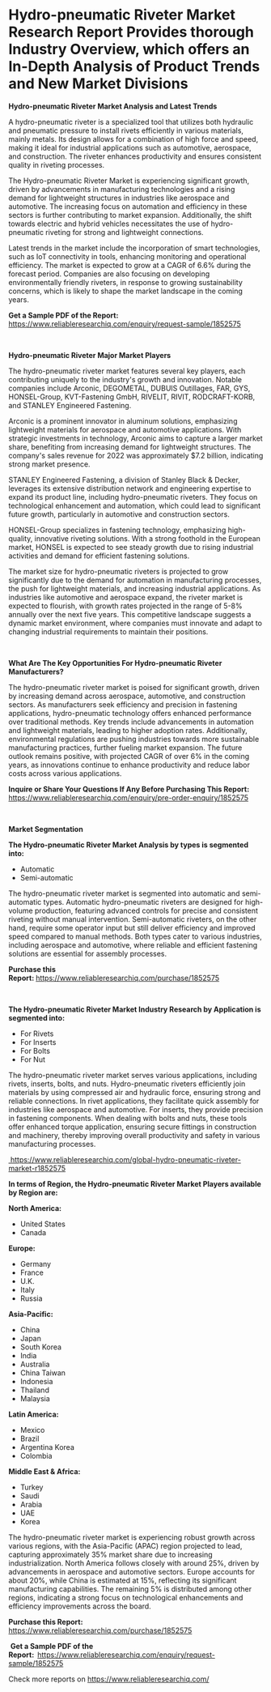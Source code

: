 <p><h1>Hydro-pneumatic Riveter Market Research Report Provides thorough Industry Overview, which offers an In-Depth Analysis of Product Trends and New Market Divisions</h1></p><p><strong>Hydro-pneumatic Riveter Market Analysis and Latest Trends</strong></p>
<p><p>A hydro-pneumatic riveter is a specialized tool that utilizes both hydraulic and pneumatic pressure to install rivets efficiently in various materials, mainly metals. Its design allows for a combination of high force and speed, making it ideal for industrial applications such as automotive, aerospace, and construction. The riveter enhances productivity and ensures consistent quality in riveting processes.</p><p>The Hydro-pneumatic Riveter Market is experiencing significant growth, driven by advancements in manufacturing technologies and a rising demand for lightweight structures in industries like aerospace and automotive. The increasing focus on automation and efficiency in these sectors is further contributing to market expansion. Additionally, the shift towards electric and hybrid vehicles necessitates the use of hydro-pneumatic riveting for strong and lightweight connections.</p><p>Latest trends in the market include the incorporation of smart technologies, such as IoT connectivity in tools, enhancing monitoring and operational efficiency. The market is expected to grow at a CAGR of 6.6% during the forecast period. Companies are also focusing on developing environmentally friendly riveters, in response to growing sustainability concerns, which is likely to shape the market landscape in the coming years.</p></p>
<p><strong>Get a Sample PDF of the Report:&nbsp;</strong> <a href="https://www.reliableresearchiq.com/enquiry/request-sample/1852575?utm_campaign=2797&utm_medium=2&utm_source=Github&utm_content=ia&utm_term=28022025&utm_id=hydro-pneumatic-riveter">https://www.reliableresearchiq.com/enquiry/request-sample/1852575</a></p>
<p>&nbsp;</p>
<p><strong>Hydro-pneumatic Riveter Major Market Players</strong></p>
<p><p>The hydro-pneumatic riveter market features several key players, each contributing uniquely to the industry's growth and innovation. Notable companies include Arconic, DEGOMETAL, DUBUIS Outillages, FAR, GYS, HONSEL-Group, KVT-Fastening GmbH, RIVELIT, RIVIT, RODCRAFT-KORB, and STANLEY Engineered Fastening.</p><p>Arconic is a prominent innovator in aluminum solutions, emphasizing lightweight materials for aerospace and automotive applications. With strategic investments in technology, Arconic aims to capture a larger market share, benefiting from increasing demand for lightweight structures. The company's sales revenue for 2022 was approximately $7.2 billion, indicating strong market presence.</p><p>STANLEY Engineered Fastening, a division of Stanley Black & Decker, leverages its extensive distribution network and engineering expertise to expand its product line, including hydro-pneumatic riveters. They focus on technological enhancement and automation, which could lead to significant future growth, particularly in automotive and construction sectors.</p><p>HONSEL-Group specializes in fastening technology, emphasizing high-quality, innovative riveting solutions. With a strong foothold in the European market, HONSEL is expected to see steady growth due to rising industrial activities and demand for efficient fastening solutions.</p><p>The market size for hydro-pneumatic riveters is projected to grow significantly due to the demand for automation in manufacturing processes, the push for lightweight materials, and increasing industrial applications. As industries like automotive and aerospace expand, the riveter market is expected to flourish, with growth rates projected in the range of 5-8% annually over the next five years. This competitive landscape suggests a dynamic market environment, where companies must innovate and adapt to changing industrial requirements to maintain their positions.</p></p>
<p>&nbsp;</p>
<p><strong>What Are The Key Opportunities For Hydro-pneumatic Riveter Manufacturers?</strong></p>
<p><p>The hydro-pneumatic riveter market is poised for significant growth, driven by increasing demand across aerospace, automotive, and construction sectors. As manufacturers seek efficiency and precision in fastening applications, hydro-pneumatic technology offers enhanced performance over traditional methods. Key trends include advancements in automation and lightweight materials, leading to higher adoption rates. Additionally, environmental regulations are pushing industries towards more sustainable manufacturing practices, further fueling market expansion. The future outlook remains positive, with projected CAGR of over 6% in the coming years, as innovations continue to enhance productivity and reduce labor costs across various applications.</p></p>
<p><strong>Inquire or Share Your Questions If Any Before Purchasing This Report:</strong> <a href="https://www.reliableresearchiq.com/enquiry/pre-order-enquiry/1852575?utm_campaign=2797&utm_medium=2&utm_source=Github&utm_content=ia&utm_term=28022025&utm_id=hydro-pneumatic-riveter">https://www.reliableresearchiq.com/enquiry/pre-order-enquiry/1852575</a></p>
<p>&nbsp;</p>
<p><strong>Market Segmentation</strong></p>
<p><strong>The Hydro-pneumatic Riveter Market Analysis by types is segmented into:</strong></p>
<p><ul><li>Automatic</li><li>Semi-automatic</li></ul></p>
<p><p>The hydro-pneumatic riveter market is segmented into automatic and semi-automatic types. Automatic hydro-pneumatic riveters are designed for high-volume production, featuring advanced controls for precise and consistent riveting without manual intervention. Semi-automatic riveters, on the other hand, require some operator input but still deliver efficiency and improved speed compared to manual methods. Both types cater to various industries, including aerospace and automotive, where reliable and efficient fastening solutions are essential for assembly processes.</p></p>
<p><strong>Purchase this Report:&nbsp;</strong><a href="https://www.reliableresearchiq.com/purchase/1852575?utm_campaign=2797&utm_medium=2&utm_source=Github&utm_content=ia&utm_term=28022025&utm_id=hydro-pneumatic-riveter">https://www.reliableresearchiq.com/purchase/1852575</a></p>
<p>&nbsp;</p>
<p><strong>The Hydro-pneumatic Riveter Market Industry Research by Application is segmented into:</strong></p>
<p><ul><li>For Rivets</li><li>For Inserts</li><li>For Bolts</li><li>For Nut</li></ul></p>
<p><p>The hydro-pneumatic riveter market serves various applications, including rivets, inserts, bolts, and nuts. Hydro-pneumatic riveters efficiently join materials by using compressed air and hydraulic force, ensuring strong and reliable connections. In rivet applications, they facilitate quick assembly for industries like aerospace and automotive. For inserts, they provide precision in fastening components. When dealing with bolts and nuts, these tools offer enhanced torque application, ensuring secure fittings in construction and machinery, thereby improving overall productivity and safety in various manufacturing processes.</p></p>
<p><a href="https://www.reliableresearchiq.com/global-hydro-pneumatic-riveter-market-r1852575?utm_campaign=2797&utm_medium=2&utm_source=Github&utm_content=ia&utm_term=28022025&utm_id=hydro-pneumatic-riveter">&nbsp;https://www.reliableresearchiq.com/global-hydro-pneumatic-riveter-market-r1852575</a></p>
<p><strong>In terms of Region, the Hydro-pneumatic Riveter Market Players available by Region are:</strong></p>
<p>
    <p> <strong> North America: </strong>
        <ul>
            <li>United States</li>
            <li>Canada</li>
        </ul>
        </p> 
    <p> <strong> Europe: </strong>
        <ul>
            <li>Germany</li>
            <li>France</li>
            <li>U.K.</li>
            <li>Italy</li>
            <li>Russia</li>
        </ul>
        </p> 
    <p> <strong> Asia-Pacific: </strong>
        <ul>
            <li>China</li>
            <li>Japan</li>
            <li>South Korea</li>
            <li>India</li>
            <li>Australia</li>
            <li>China Taiwan</li>
            <li>Indonesia</li>
            <li>Thailand</li>
            <li>Malaysia</li>
        </ul>
        </p> 
    <p> <strong> Latin America: </strong>
        <ul>
            <li>Mexico</li>
            <li>Brazil</li>
            <li>Argentina Korea</li>
            <li>Colombia</li>
        </ul>
        </p> 
    <p> <strong> Middle East & Africa: </strong>
        <ul>
            <li>Turkey</li>
            <li>Saudi</li>
            <li>Arabia</li>
            <li>UAE</li>
            <li>Korea</li>
        </ul>
    </p>
    </p>
<p><p>The hydro-pneumatic riveter market is experiencing robust growth across various regions, with the Asia-Pacific (APAC) region projected to lead, capturing approximately 35% market share due to increasing industrialization. North America follows closely with around 25%, driven by advancements in aerospace and automotive sectors. Europe accounts for about 20%, while China is estimated at 15%, reflecting its significant manufacturing capabilities. The remaining 5% is distributed among other regions, indicating a strong focus on technological enhancements and efficiency improvements across the board.</p></p>
<p><strong>Purchase this Report: </strong><a href="https://www.reliableresearchiq.com/purchase/1852575?utm_campaign=2797&utm_medium=2&utm_source=Github&utm_content=ia&utm_term=28022025&utm_id=hydro-pneumatic-riveter">https://www.reliableresearchiq.com/purchase/1852575</a></p>
<p>&nbsp;<strong>Get a Sample PDF of the Report:&nbsp;&nbsp;</strong><a href="https://www.reliableresearchiq.com/enquiry/request-sample/1852575?utm_campaign=2797&utm_medium=2&utm_source=Github&utm_content=ia&utm_term=28022025&utm_id=hydro-pneumatic-riveter">https://www.reliableresearchiq.com/enquiry/request-sample/1852575</a></p>
<p><strong></strong></p>
<p>Check more reports on <a href="https://www.reliableresearchiq.com/?utm_campaign=2797&utm_medium=2&utm_source=Github&utm_content=ia&utm_term=28022025&utm_id=hydro-pneumatic-riveter">https://www.reliableresearchiq.com/</a></p>